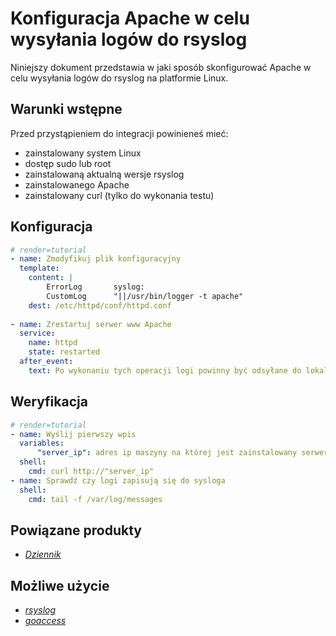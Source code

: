 # Konfiguracja Apache w celu wysyłania logów do rsyslog

Niniejszy dokument przedstawia w jaki sposób skonfigurować Apache w celu wysyłania logów do rsyslog na platformie Linux.

## Warunki wstępne

Przed przystąpieniem do integracji powinieneś mieć:

* zainstalowany system Linux
* dostęp sudo lub root
* zainstalowaną aktualną wersje rsyslog
* zainstalowanego Apache
* zainstalowany curl (tylko do wykonania testu)

## Konfiguracja

```yaml
# render=tutorial
- name: Zmodyfikuj plik konfiguracyjny
  template:
    content: | 
        ErrorLog       syslog:
        CustomLog      "||/usr/bin/logger -t apache"
    dest: /etc/httpd/conf/httpd.conf
   
- name: Zrestartuj serwer www Apache
  service:
    name: httpd
    state: restarted
  after_event:
    text: Po wykonaniu tych operacji logi powinny być odsyłane do lokalnego sysloga.
```

## Weryfikacja
  
```yaml
# render=tutorial
- name: Wyślij pierwszy wpis  
  variables:
      "server_ip": adres ip maszyny na której jest zainstalowany serwer www
  shell:
    cmd: curl http://"server_ip"
- name: Sprawdź czy logi zapisują się do sysloga
  shell:
    cmd: tail -f /var/log/messages
```


## Powiązane produkty

* *[Dziennik](/guide/storage/log-archive/creating.md)*

## Możliwe użycie
* *[rsyslog](/tutorials/log-archive/rsyslog.md)*
* *[goaccess](/tutorials/log-archive/goaccess.md)*